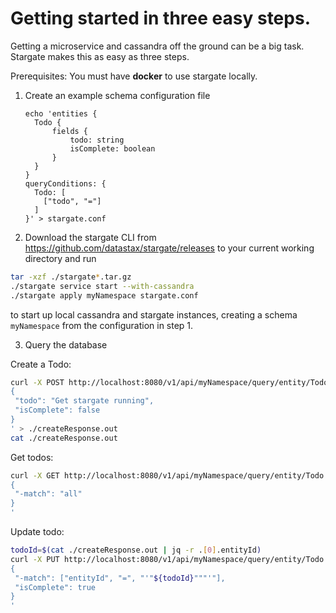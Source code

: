 # Getting started in three easy steps.

Getting a microservice and cassandra off the ground can be a big task. Stargate makes this as easy as three steps.

Prerequisites: You must have **docker** to use stargate locally.

1. Create an example schema configuration file
    ```
    echo 'entities {
      Todo {
          fields {
              todo: string
              isComplete: boolean
          }
      }
    }
    queryConditions: {
      Todo: [
        ["todo", "="]
      ]
    }' > stargate.conf
    ```

2. Download the stargate CLI from https://github.com/datastax/stargate/releases to your current working directory and run
```sh
tar -xzf ./stargate*.tar.gz
./stargate service start --with-cassandra 
./stargate apply myNamespace stargate.conf
```
to start up local cassandra and stargate instances, creating a schema `myNamespace` from the configuration in step 1.
   
    
3. Query the database

Create a Todo:
```sh
curl -X POST http://localhost:8080/v1/api/myNamespace/query/entity/Todo -H "content-type: application/json" -d'
{ 
 "todo": "Get stargate running",
 "isComplete": false
}
' > ./createResponse.out
cat ./createResponse.out
```

Get todos:
```sh
curl -X GET http://localhost:8080/v1/api/myNamespace/query/entity/Todo -H "content-type: application/json" -d'
{ 
 "-match": "all"
}
'
```

Update todo:
```sh
todoId=$(cat ./createResponse.out | jq -r .[0].entityId)
curl -X PUT http://localhost:8080/v1/api/myNamespace/query/entity/Todo -H "content-type: application/json" -d'
{ 
 "-match": ["entityId", "=", "'"${todoId}"""'"],
 "isComplete": true
}
'
```
